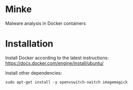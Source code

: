 # Minke
Malware analysis in Docker containers


# Installation

Install Docker according to the latest instructions: https://docs.docker.com/engine/install/ubuntu/

Install other dependencies:
```
sudo apt-get install -y openvswitch-switch imagemagick

```